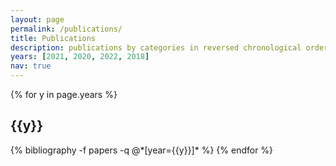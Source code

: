 ```yaml
---
layout: page
permalink: /publications/
title: Publications
description: publications by categories in reversed chronological order. generated by jekyll-scholar.
years: [2021, 2020, 2022, 2018]
nav: true
---
```


<div class="publications">

{% for y in page.years %}
  <h2 class="year">{{y}}</h2>
  {% bibliography -f papers -q @*[year={{y}}]* %}
{% endfor %}

</div>
